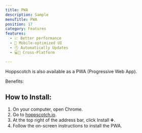 ```yaml
---
title: PWA
description: Sample
menuTitle: PWA
position: 17
category: Features
features:
  - 💹 Better performance
  - 📱 Mobile-optimized UI
  - 🕙 Automatically Updates
  - 💻📱 Cross-Platform

---
```


Hoppscotch is also available as a PWA (Progressive Web App).

Benefits:
<list :items="features"></list>

## How to Install:

1. On your computer, open Chrome.
2. Go to [hoppscotch.io](https://hoppscotch.io/).
3. At the top right of the address bar, click Install ➕.
4. Follow the on-screen instructions to install the PWA.


